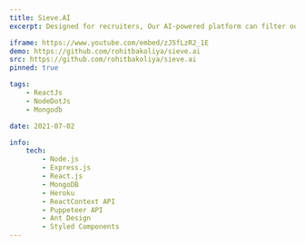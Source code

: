 ```yaml
---
title: Sieve.AI
excerpt: Designed for recruiters, Our AI-powered platform can filter out top resumes of the stack

iframe: https://www.youtube.com/embed/zJ5fLzR2_1E
demo: https://github.com/rohitbakoliya/sieve.ai
src: https://github.com/rohitbakoliya/sieve.ai
pinned: true

tags:
    - ReactJs
    - NodeDotJs
    - Mongodb

date: 2021-07-02

info:
    tech:
        - Node.js
        - Express.js
        - React.js
        - MongoDB
        - Heroku
        - ReactContext API
        - Puppeteer API
        - Ant Design
        - Styled Components
---
```


